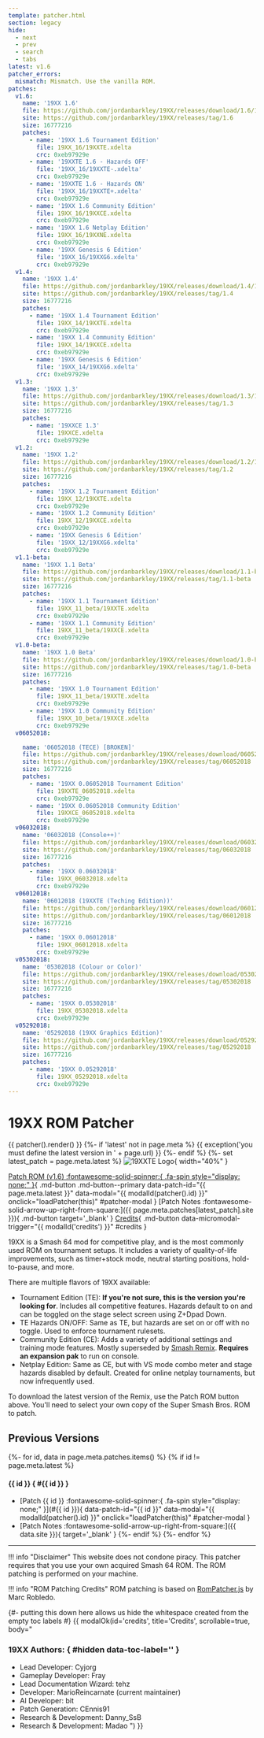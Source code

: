 ```yaml
---
template: patcher.html
section: legacy
hide:
  - next
  - prev
  - search
  - tabs
latest: v1.6
patcher_errors:
  mismatch: Mismatch. Use the vanilla ROM.
patches:
  v1.6:
    name: '19XX 1.6'
    file: https://github.com/jordanbarkley/19XX/releases/download/1.6/19XX_16.zip
    site: https://github.com/jordanbarkley/19XX/releases/tag/1.6
    size: 16777216
    patches:
      - name: '19XX 1.6 Tournament Edition'
        file: 19XX_16/19XXTE.xdelta
        crc: 0xeb97929e
      - name: '19XXTE 1.6 - Hazards OFF'
        file: '19XX_16/19XXTE-.xdelta'
        crc: 0xeb97929e
      - name: '19XXTE 1.6 - Hazards ON'
        file: '19XX_16/19XXTE+.xdelta'
        crc: 0xeb97929e
      - name: '19XX 1.6 Community Edition'
        file: 19XX_16/19XXCE.xdelta
        crc: 0xeb97929e
      - name: '19XX 1.6 Netplay Edition'
        file: 19XX_16/19XXNE.xdelta
        crc: 0xeb97929e
      - name: '19XX Genesis 6 Edition'
        file: '19XX_16/19XXG6.xdelta'
        crc: 0xeb97929e
  v1.4:
    name: '19XX 1.4'
    file: https://github.com/jordanbarkley/19XX/releases/download/1.4/19XX_14.zip
    site: https://github.com/jordanbarkley/19XX/releases/tag/1.4
    size: 16777216
    patches:
      - name: '19XX 1.4 Tournament Edition'
        file: 19XX_14/19XXTE.xdelta
        crc: 0xeb97929e
      - name: '19XX 1.4 Community Edition'
        file: 19XX_14/19XXCE.xdelta
        crc: 0xeb97929e
      - name: '19XX Genesis 6 Edition'
        file: '19XX_14/19XXG6.xdelta'
        crc: 0xeb97929e
  v1.3:
    name: '19XX 1.3'
    file: https://github.com/jordanbarkley/19XX/releases/download/1.3/19XXCE.xdelta
    site: https://github.com/jordanbarkley/19XX/releases/tag/1.3
    size: 16777216
    patches:
      - name: '19XXCE 1.3'
        file: 19XXCE.xdelta
        crc: 0xeb97929e
  v1.2:
    name: '19XX 1.2'
    file: https://github.com/jordanbarkley/19XX/releases/download/1.2/19XX_12.zip
    site: https://github.com/jordanbarkley/19XX/releases/tag/1.2
    size: 16777216
    patches:
      - name: '19XX 1.2 Tournament Edition'
        file: 19XX_12/19XXTE.xdelta
        crc: 0xeb97929e
      - name: '19XX 1.2 Community Edition'
        file: 19XX_12/19XXCE.xdelta
        crc: 0xeb97929e
      - name: '19XX Genesis 6 Edition'
        file: '19XX_12/19XXG6.xdelta'
        crc: 0xeb97929e
  v1.1-beta:
    name: '19XX 1.1 Beta'
    file: https://github.com/jordanbarkley/19XX/releases/download/1.1-beta/19XX_11_beta.zip
    site: https://github.com/jordanbarkley/19XX/releases/tag/1.1-beta
    size: 16777216
    patches:
      - name: '19XX 1.1 Tournament Edition'
        file: 19XX_11_beta/19XXTE.xdelta
        crc: 0xeb97929e
      - name: '19XX 1.1 Community Edition'
        file: 19XX_11_beta/19XXCE.xdelta
        crc: 0xeb97929e
  v1.0-beta:
    name: '19XX 1.0 Beta'
    file: https://github.com/jordanbarkley/19XX/releases/download/1.0-beta/19XX_10_beta.zip
    site: https://github.com/jordanbarkley/19XX/releases/tag/1.0-beta
    size: 16777216
    patches:
      - name: '19XX 1.0 Tournament Edition'
        file: 19XX_11_beta/19XXTE.xdelta
        crc: 0xeb97929e
      - name: '19XX 1.0 Community Edition'
        file: 19XX_10_beta/19XXCE.xdelta
        crc: 0xeb97929e
  v06052018:

    name: '06052018 (TECE) [BROKEN]'
    file: https://github.com/jordanbarkley/19XX/releases/download/06052018/19XX_06052018.zip
    site: https://github.com/jordanbarkley/19XX/releases/tag/06052018
    size: 16777216
    patches:
      - name: '19XX 0.06052018 Tournament Edition'
        file: 19XXTE_06052018.xdelta
        crc: 0xeb97929e
      - name: '19XX 0.06052018 Community Edition'
        file: 19XXCE_06052018.xdelta
        crc: 0xeb97929e
  v06032018:
    name: '06032018 (Console++)'
    file: https://github.com/jordanbarkley/19XX/releases/download/06032018/19XX_06032018.zip
    site: https://github.com/jordanbarkley/19XX/releases/tag/06032018
    size: 16777216
    patches:
      - name: '19XX 0.06032018'
        file: 19XX_06032018.xdelta
        crc: 0xeb97929e
  v06012018:
    name: '06012018 (19XXTE (Teching Edition))'
    file: https://github.com/jordanbarkley/19XX/releases/download/06012018/19XX_06012018.zip
    site: https://github.com/jordanbarkley/19XX/releases/tag/06012018
    size: 16777216
    patches:
      - name: '19XX 0.06012018'
        file: 19XX_06012018.xdelta
        crc: 0xeb97929e
  v05302018:
    name: '05302018 (Colour or Color)'
    file: https://github.com/jordanbarkley/19XX/releases/download/05302018/19XX_05302018.zip
    site: https://github.com/jordanbarkley/19XX/releases/tag/05302018
    size: 16777216
    patches:
      - name: '19XX 0.05302018'
        file: 19XX_05302018.xdelta
        crc: 0xeb97929e
  v05292018:
    name: '05292018 (19XX Graphics Edition)'
    file: https://github.com/jordanbarkley/19XX/releases/download/05292018/19XX_05292018.zip
    site: https://github.com/jordanbarkley/19XX/releases/tag/05292018
    size: 16777216
    patches:
      - name: '19XX 0.05292018'
        file: 19XX_05292018.xdelta
        crc: 0xeb97929e
---
```


# 19XX ROM Patcher
{{ patcher().render() }}
{%- if 'latest' not in page.meta %}
{{ exception('you must define the latest version in ' + page.url) }}
{%- endif %}
{%- set latest_patch = page.meta.latest %}
![19XXTE Logo](https://www.ssbwiki.com/images/0/0f/19xx.png?20181208225251){ width="40%" }

[Patch ROM (v1.6) :fontawesome-solid-spinner:{ .fa-spin style="display: none;" }](#){ .md-button .md-button--primary data-patch-id="{{ page.meta.latest }}" data-modal="{{ modalId(patcher().id) }}" onclick="loadPatcher(this)" #patcher-modal }
[Patch Notes :fontawesome-solid-arrow-up-right-from-square:]({{ page.meta.patches[latest_patch].site }}){ .md-button target='_blank' }
[Credits](#){ .md-button data-micromodal-trigger="{{ modalId('credits') }}" #credits }

19XX is a Smash 64 mod for competitive play, and is the most commonly used ROM on tournament setups. It includes a variety of quality-of-life improvements, such as timer+stock mode, neutral starting positions, hold-to-pause, and more.

There are multiple flavors of 19XX available:

- Tournament Edition (TE): **If you're not sure, this is the version you're looking for**. Includes all competitive features. Hazards default to on and can be toggled on the stage select screen using Z+Dpad Down.
- TE Hazards ON/OFF: Same as TE, but hazards are set on or off with no toggle. Used to enforce tournament rulesets.
- Community Edition (CE): Adds a variety of additional settings and training mode features. Mostly superseded by [Smash Remix](/remix/). **Requires an expansion pak** to run on console.
- Netplay Edition: Same as CE, but with VS mode combo meter and stage hazards disabled by default. Created for online netplay tournaments, but now infrequently used.


To download the latest version of the Remix, use the Patch ROM button above. You'll need to select your own copy of the Super Smash Bros. ROM to patch.

## Previous Versions

{%- for id, data in page.meta.patches.items() %}
{% if id != page.meta.latest %}
#### {{ id }} { #{{ id }} }
- [Patch {{ id }} :fontawesome-solid-spinner:{ .fa-spin style="display: none;" }](#{{ id }}){ data-patch-id="{{ id }}" data-modal="{{ modalId(patcher().id) }}" onclick="loadPatcher(this)" #patcher-modal }
- [Patch Notes :fontawesome-solid-arrow-up-right-from-square:]({{ data.site }}){ target='_blank' }
{%- endif %}
{%- endfor %}

* * *

!!! info "Disclaimer"
    This website does not condone piracy. This patcher requires that you use your own acquired Smash 64 ROM. The ROM patching is performed on your machine.

!!! info "ROM Patching Credits"
    ROM patching is based on [RomPatcher.js](https://www.marcrobledo.com/RomPatcher.js/) by Marc Robledo.

{#- putting this down here allows us hide the whitespace created from the empty toc labels #}
{{ modalOk(id='credits', title='Credits', scrollable=true, body="
### 19XX Authors: { #hidden data-toc-label='' }
- Lead Developer: Cyjorg
- Gameplay Developer: Fray
- Lead Documentation Wizard: tehz
- Developer: MarioReincarnate (current maintainer)
- AI Developer: bit
- Patch Generation: CEnnis91
- Research & Development: Danny_SsB
- Research & Development: Madao
") }}
